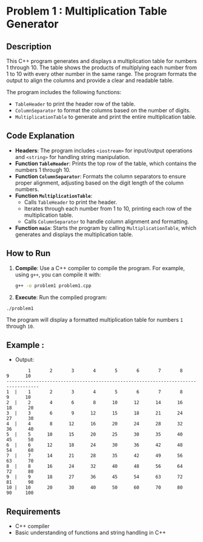 
# Problem 1 : Multiplication Table Generator

## Description
This C++ program generates and displays a multiplication table for numbers 1 through 10. The table shows the products of multiplying each number from 1 to 10 with every other number in the same range. The program formats the output to align the columns and provide a clear and readable table.

The program includes the following functions:
- `TableHeader` to print the header row of the table.
- `ColumnSeparator` to format the columns based on the number of digits.
- `MultiplicationTable` to generate and print the entire multiplication table.

## Code Explanation

- **Headers**: The program includes `<iostream>` for input/output operations and `<string>` for handling string manipulation.
- **Function `TableHeader`**: Prints the top row of the table, which contains the numbers 1 through 10.
- **Function `ColumnSeparator`**: Formats the column separators to ensure proper alignment, adjusting based on the digit length of the column numbers.
- **Function `MultiplicationTable`**: 
  - Calls `TableHeader` to print the header.
  - Iterates through each number from 1 to 10, printing each row of the multiplication table.
  - Calls `ColumnSeparator` to handle column alignment and formatting.
- **Function `main`**: Starts the program by calling `MultiplicationTable`, which generates and displays the multiplication table.

## How to Run

1. **Compile**: Use a C++ compiler to compile the program. For example, using `g++`, you can compile it with:
   ```bash
   g++ -o problem1 problem1.cpp
   ````
 
 2. **Execute**: Run the compiled program:
 ```
 ./problem1
 ```
The program will display a formatted multiplication table for numbers `1` through `10`.

## Example :
- Output:
```
        1       2       3       4       5       6       7       8       9      10
----------------------------------------------------------------------------------
1  |    1       2       3       4       5       6       7       8       9      10
2  |    2       4       6       8      10      12      14      16      18      20
3  |    3       6       9      12      15      18      21      24      27      30
4  |    4       8      12      16      20      24      28      32      36      40
5  |    5      10      15      20      25      30      35      40      45      50
6  |    6      12      18      24      30      36      42      48      54      60
7  |    7      14      21      28      35      42      49      56      63      70
8  |    8      16      24      32      40      48      56      64      72      80
9  |    9      18      27      36      45      54      63      72      81      90
10 |   10      20      30      40      50      60      70      80      90     100

```

## Requirements
- C++ compiler
- Basic understanding of functions and string handling in C++
